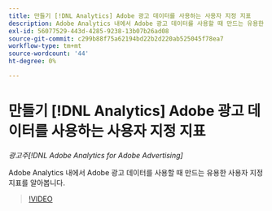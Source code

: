 ```yaml
---
title: 만들기 [!DNL Analytics] Adobe 광고 데이터를 사용하는 사용자 지정 지표
description: Adobe Analytics 내에서 Adobe 광고 데이터를 사용할 때 만드는 유용한 사용자 지정 지표를 알아봅니다.
exl-id: 56077529-443d-4285-9238-13b07b26ad08
source-git-commit: c299b88f75a62194bd22b2d220ab525045f78ea7
workflow-type: tm+mt
source-wordcount: '44'
ht-degree: 0%

---
```


# 만들기 [!DNL Analytics] Adobe 광고 데이터를 사용하는 사용자 지정 지표

*광고주[!DNL Adobe Analytics for Adobe Advertising]*

Adobe Analytics 내에서 Adobe 광고 데이터를 사용할 때 만드는 유용한 사용자 지정 지표를 알아봅니다.

>[!VIDEO](https://video.tv.adobe.com/v/33919)
